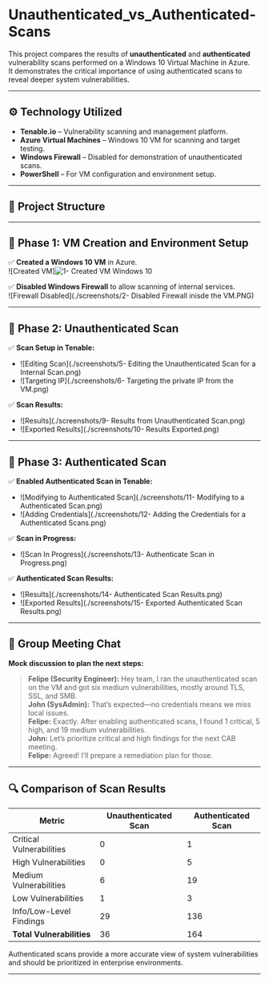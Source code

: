 # Unauthenticated_vs_Authenticated-Scans

This project compares the results of **unauthenticated** and **authenticated** vulnerability scans performed on a Windows 10 Virtual Machine in Azure.  
It demonstrates the critical importance of using authenticated scans to reveal deeper system vulnerabilities.

---

## ⚙️ Technology Utilized
- **Tenable.io** – Vulnerability scanning and management platform.
- **Azure Virtual Machines** – Windows 10 VM for scanning and target testing.
- **Windows Firewall** – Disabled for demonstration of unauthenticated scans.
- **PowerShell** – For VM configuration and environment setup.

---

## 📁 Project Structure

---

## 📝 Phase 1: VM Creation and Environment Setup
✅ **Created a Windows 10 VM** in Azure.  
![Created VM]![1- Created VM Windows 10](https://github.com/user-attachments/assets/2b6ef14b-5b2e-4a85-9918-d00c37218091)


✅ **Disabled Windows Firewall** to allow scanning of internal services.  
![Firewall Disabled](./screenshots/2- Disabled Firewall inisde the VM.PNG)

---

## 📝 Phase 2: Unauthenticated Scan
✅ **Scan Setup in Tenable:**  
- ![Editing Scan](./screenshots/5- Editing the Unauthenticated Scan for a Internal Scan.png)
- ![Targeting IP](./screenshots/6- Targeting the private IP from the VM.png)

✅ **Scan Results:**  
- ![Results](./screenshots/9- Results from Unauthenticated Scan.png)
- ![Exported Results](./screenshots/10- Results Exported.png)

---

## 📝 Phase 3: Authenticated Scan
✅ **Enabled Authenticated Scan in Tenable:**  
- ![Modifying to Authenticated Scan](./screenshots/11- Modifying to a Authenticated Scan.png)
- ![Adding Credentials](./screenshots/12- Adding the Credentials for a Authenticated Scans.png)

✅ **Scan in Progress:**  
- ![Scan In Progress](./screenshots/13- Authenticate Scan in Progress.png)

✅ **Authenticated Scan Results:**  
- ![Results](./screenshots/14- Authenticated Scan Results.png)
- ![Exported Results](./screenshots/15- Exported Authenticated Scan Results.png)

---

## 💬 Group Meeting Chat
**Mock discussion to plan the next steps:**

> **Felipe (Security Engineer):** Hey team, I ran the unauthenticated scan on the VM and got six medium vulnerabilities, mostly around TLS, SSL, and SMB.  
> **John (SysAdmin):** That’s expected—no credentials means we miss local issues.  
> **Felipe:** Exactly. After enabling authenticated scans, I found 1 critical, 5 high, and 19 medium vulnerabilities.  
> **John:** Let’s prioritize critical and high findings for the next CAB meeting.  
> **Felipe:** Agreed! I’ll prepare a remediation plan for those.  

---

## 🔍 Comparison of Scan Results
| Metric                       | Unauthenticated Scan | Authenticated Scan |
|------------------------------|----------------------|--------------------|
| Critical Vulnerabilities     | 0                    | 1                  |
| High Vulnerabilities         | 0                    | 5                  |
| Medium Vulnerabilities       | 6                    | 19                 |
| Low Vulnerabilities          | 1                    | 3                  |
| Info/Low-Level Findings      | 29                   | 136                |
| **Total Vulnerabilities**    | 36                   | 164                |

Authenticated scans provide a more accurate view of system vulnerabilities and should be prioritized in enterprise environments.

---


